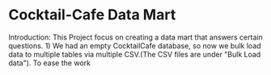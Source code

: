 # Cocktail-Cafe Data Mart
Introduction:
	This Project focus on creating a data mart that answers certain questions. 
		1) We had an empty CocktailCafe database, so now we bulk load data to multiple tables via multiple CSV.(The CSV files are under "Bulk Load data"). To ease the work
